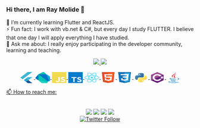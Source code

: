 ### Hi there, I am Ray Molide 👋 <br>

🌱 I’m currently learning Flutter and ReactJS. <br>
⚡ Fun fact: I work with vb.net & C#, but every day I study FLUTTER. I believe that one day I will apply everything I have studied. <br>
💬 Ask me about: I really enjoy participating in the developer community, learning and teaching.<br>


<div align="center">
  <a href="https://github.com/raymolide">
  <img height="180em" src="https://github-readme-stats.vercel.app/api?username=raymolide&show_icons=true&theme=dracula&include_all_commits=true&count_private=true"/>
  <img height="180em" src="https://github-readme-stats.vercel.app/api/top-langs/?username=raymolide&layout=compact&langs_count=7&theme=dracula"/>
</div>
<div align="center" style="display: inline_block"><br>
  <img align="center" alt="Ray-Flutter" height="30" width="40" src="https://raw.githubusercontent.com/devicons/devicon/master/icons/flutter/flutter-original.svg">
  <img align="center" alt="Ray-Dart" height="30" width="40" src="https://raw.githubusercontent.com/devicons/devicon/master/icons/dart/dart-original.svg">
  <img align="center" alt="Ray-Js" height="30" width="40" src="https://raw.githubusercontent.com/devicons/devicon/master/icons/javascript/javascript-plain.svg">
  <img align="center" alt="Ray-Ts" height="30" width="40" src="https://raw.githubusercontent.com/devicons/devicon/master/icons/typescript/typescript-plain.svg">
  <img align="center" alt="Ray-React" height="30" width="40" src="https://raw.githubusercontent.com/devicons/devicon/master/icons/react/react-original.svg">
  <img align="center" alt="Ray-HTML" height="30" width="40" src="https://raw.githubusercontent.com/devicons/devicon/master/icons/html5/html5-original.svg">
  <img align="center" alt="Ray-CSS" height="30" width="40" src="https://raw.githubusercontent.com/devicons/devicon/master/icons/css3/css3-original.svg">
  <img align="center" alt="Ray-Python" height="30" width="40" src="https://raw.githubusercontent.com/devicons/devicon/master/icons/python/python-original.svg">
  <img align="center" alt="Ray-Csharp" height="30" width="40" src="https://raw.githubusercontent.com/devicons/devicon/master/icons/csharp/csharp-original.svg">
  <img align="center" alt="Ray-Java" height="30" width="40" src="https://raw.githubusercontent.com/devicons/devicon/master/icons/java/java-original.svg">
 </div>

📫 How to reach me:
<div align="center" style="display: inline_block"><br>
  <a href="https://instagram.com/raymolide" target="_blank"><img src="https://img.shields.io/badge/-Instagram-%23E4405F?style=for-the-badge&logo=instagram&logoColor=white" target="_blank"></a>
<a href = "mailto:raymolide@gmail.com"><img src="https://img.shields.io/badge/-Gmail-%23333?style=for-the-badge&logo=gmail&logoColor=white" target="_blank"></a>
  <a href="https://www.linkedin.com/in/raymolide" target="_blank"><img src="https://img.shields.io/badge/-LinkedIn-%230077B5?style=for-the-badge&logo=linkedin&logoColor=white" target="_blank"></a>
    <a href="https://www.youtube.com/channel/UCGYW0xz75Ylf-xIneMHDZDw" target="_blank"><img src="https://img.shields.io/badge/YouTube-FF0000?style=for-the-badge&logo=youtube&logoColor=white" target="_blank"></a>
  <br>
  <a href="https://twitter.com/raymolide" target="_blank"><img alt="Twitter Follow" src="https://img.shields.io/twitter/follow/raymolide?style=social"><a/>
</div>

<!--
**raymolide/raymolide** is a ✨ _special_ ✨ repository because its `README.md` (this file) appears on your GitHub profile.

Here are some ideas to get you started:

- 🔭 I’m currently working on ...
- 🌱 I’m currently learning ...
- 👯 I’m looking to collaborate on ...
- 🤔 I’m looking for help with ...
- 💬 Ask me about ...
- 📫 How to reach me: ...
- 😄 Pronouns: ...
- ⚡ Fun fact: ...
-->

